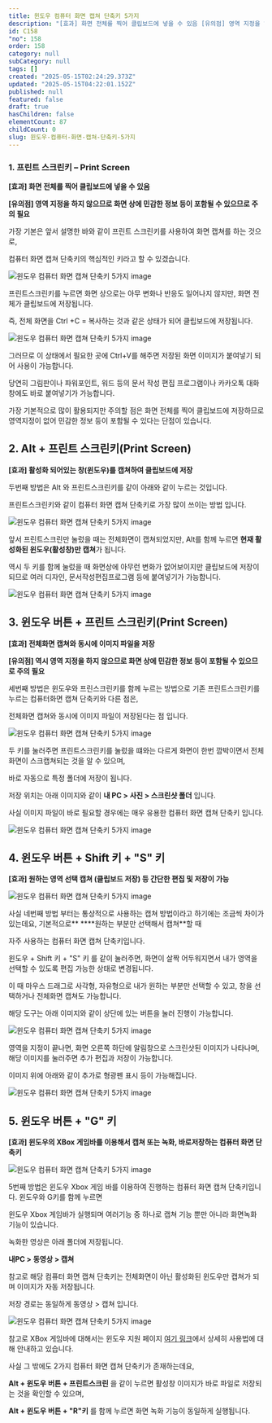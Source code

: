 ```yaml
---
title: 윈도우 컴퓨터 화면 캡쳐 단축키 5가지
description: "[효과] 화면 전체를 찍어 클립보드에 넣을 수 있음 [유의점] 영역 지정을 하지 않으므로 화면 상에 민감한 정보 등이 포함될 수 있으므로 주의 필요 가장 기본은 앞서 설명한 바와 같이 프린트 스크린키를 사용하여 화면 캡쳐를 하는 것으로, 컴퓨터 화면 캡쳐 단축키의 핵심적인 키라고 ..."
id: C158
"no": 158
order: 158
category: null
subCategory: null
tags: []
created: "2025-05-15T02:24:29.373Z"
updated: "2025-05-15T04:22:01.152Z"
published: null
featured: false
draft: true
hasChildren: false
elementCount: 87
childCount: 0
slug: 윈도우-컴퓨터-화면-캡쳐-단축키-5가지
---
```


### 1. 프린트 스크린키 – Print Screen



**[효과] 화면 전체를 찍어 클립보드에 넣을 수 있음**

**[유의점] 영역 지정을 하지 않으므로 화면 상에 민감한 정보 등이 포함될 수 있으므로 주의 필요**



가장 기본은 앞서 설명한 바와 같이 프린트 스크린키를 사용하여 화면 캡쳐를 하는 것으로,

컴퓨터 화면 캡쳐 단축키의 핵심적인 키라고 할 수 있겠습니다.

![윈도우 컴퓨터 화면 캡쳐 단축키 5가지 image](https://image.lemoncloud.io/f312ffce-a06e-4afd-8183-5fcc28cd7fc1)

프린트스크린키를 누르면 화면 상으로는 아무 변화나 반응도 일어나지 않지만, 화면 전체가 클립보드에 저장됩니다. 

즉, 전체 화면을 Ctrl +C = 복사하는 것과 같은 상태가 되어 클립보드에 저장됩니다. 

![윈도우 컴퓨터 화면 캡쳐 단축키 5가지 image](https://image.lemoncloud.io/d6d503dd-5268-4208-9dd3-6481a2eef728)

그러므로 이 상태에서 필요한 곳에 Ctrl+V를 해주면 저장된 화면 이미지가 붙여넣기 되어 사용이 가능합니다.

당연히 그림판이나 파워포인트, 워드 등의 문서 작성 편집 프로그램이나 카카오톡 대화창에도 바로 붙여넣기가 가능합니다.

가장 기본적으로 많이 활용되지만 주의할 점은 화면 전체를 찍어 클립보드에 저장하므로 영역지정이 없어 민감한 정보 등이 포함될 수 있다는 단점이 있습니다.



## 2. Alt + 프린트 스크린키(Print Screen)



**[효과] 활성화 되어있는 창(윈도우)를 캡쳐하여 클립보드에 저장**



두번째 방법은 Alt 와 프린트스크린키를 같이 아래와 같이 누르는 것입니다. 

프린트스크린키와 같이 컴퓨터 화면 캡쳐 단축키로 가장 많이 쓰이는 방법 입니다.

![윈도우 컴퓨터 화면 캡쳐 단축키 5가지 image](https://image.lemoncloud.io/739842f6-b0e4-44c4-a735-d761170d615c)

앞서 프린트스크린만 눌렀을 때는 전체화면이 캡쳐되었지만, Alt를 함께 누르면 **현재 활성화된 윈도우(활성창)만 캡쳐**가 됩니다. 

역시 두 키를 함께 눌렀을 때 화면상에 아무런 변화가 없어보이지만 클립보드에 저장이 되므로 여러 디자인, 문서작성편집프로그램 등에 붙여넣기가 가능합니다. 

![윈도우 컴퓨터 화면 캡쳐 단축키 5가지 image](https://image.lemoncloud.io/f8ac4961-1016-43b2-ab83-5caa1130cfc1)



## 3. 윈도우 버튼 + 프린트 스크린키(Print Screen)



**[효과] 전체화면 캡쳐와 동시에 이미지 파일을 저장**

**[유의점] 역시 영역 지정을 하지 않으므로 화면 상에 민감한 정보 등이 포함될 수 있으므로 주의 필요**



세번째 방법은 윈도우와 프린스크린키를 함께 누르는 방법으로 기존 프린트스크린키를 누르는 컴퓨터화면 캡쳐 단축키와 다른 점은, 

전체화면 캡쳐와 동시에 이미지 파일이 저장된다는 점 입니다.

![윈도우 컴퓨터 화면 캡쳐 단축키 5가지 image](https://image.lemoncloud.io/bb30b415-a21e-4e9d-a21b-ef35832bca24)



두 키를 눌러주면 프린트스크린키를 눌렀을 떄와는 다르게 화면이 한번 깜박이면서 전체 화면이 스크캡쳐되는 것을 알 수 있으며, 

바로 자동으로 특정 폴더에 저장이 됩니다.

저장 위치는 아래 이미지와 같이 **내 PC > 사진 > 스크린샷 폴더** 입니다.

사실 이미지 파일이 바로 필요할 경우에는 매우 유용한 컴퓨터 화면 캡쳐 단축키 입니다.

![윈도우 컴퓨터 화면 캡쳐 단축키 5가지 image](https://image.lemoncloud.io/72c84f34-f78a-49cc-a1ca-2e154fe9d952)



## 4. 윈도우 버튼 + Shift 키 + "S" 키



**[효과] 원하는 영역 선택 캡쳐 (클립보드 저장) 등 간단한 편집 및 저장이 가능**

![윈도우 컴퓨터 화면 캡쳐 단축키 5가지 image](https://image.lemoncloud.io/5be326e9-d881-44ff-86a6-5cce403c7a93)

사실 네번째 방법 부터는 통상적으로 사용하는 캡쳐 방법이라고 하기에는 조금씩 차이가 있는데요, 기본적으로** ****원하는 부분만 선택해서 캡쳐**할 때 

자주 사용하는 컴퓨터 화면 캡쳐 단축키입니다.

윈도우 + Shift 키 + "S" 키 를 같이 눌러주면, 화면이 살짝 어두워지면서 내가 영역을 선택할 수 있도록 편집 가능한 상태로 변경됩니다. 

이 때 마우스 드래그로 사각형, 자유형으로 내가 원하는 부분만 선택할 수 있고, 창을 선택하거나 전체화면 캡쳐도 가능합니다.

해당 도구는 아래 이미지와 같이 상단에 있는 버튼을 눌러 진행이 가능합니다.

![윈도우 컴퓨터 화면 캡쳐 단축키 5가지 image](https://image.lemoncloud.io/b0fb0cc7-2788-4dd3-a6b5-17e8ff25d569)

영역을 지정이 끝나면, 화면 오른쪽 하단에 알림창으로 스크린샷된 이미지가 나타나며, 해당 이미지를 눌러주면 추가 편집과 저장이 가능합니다. 

이미지 위에 아래와 같이 추가로 형광펜 표시 등이 가능해집니다.

![윈도우 컴퓨터 화면 캡쳐 단축키 5가지 image](https://image.lemoncloud.io/b894d258-e725-42c1-8186-4b49587c2c6e)



## 5. 윈도우 버튼 + "G" 키



**[효과] 윈도우의 XBox 게임바를 이용해서 캡쳐 또는 녹화, 바로저장하는 컴퓨터 화면 단축키**

![윈도우 컴퓨터 화면 캡쳐 단축키 5가지 image](https://image.lemoncloud.io/288d7ade-7726-46e4-bc7f-bec03ba1d0d0)

5번째 방법은 윈도우 Xbox 게임 바를 이용하여 진행하는 컴퓨터 화면 캡쳐 단축키입니다. 윈도우와 G키를 함께 누르면 

윈도우 Xbox 게임바가 실행되며 여러기능 중 하나로 캡쳐 기능 뿐만 아니라 화면녹화 기능이 있습니다.

녹화한 영상은 아래 폴더에 저장됩니다.

**내PC > 동영상 > 캡쳐**

참고로 해당 컴퓨터 화면 캡쳐 단축키는 전체화면이 아닌 활성화된 윈도우만 캡쳐가 되며 이미지가 자동 저장됩니다. 

저장 경로는 동일하게 동영상 > 캡쳐 입니다. 

![윈도우 컴퓨터 화면 캡쳐 단축키 5가지 image](https://image.lemoncloud.io/125d93a8-9675-4fe2-a220-47c1d9edfc06)

참고로 XBox 게임바에 대해서는 윈도우 지원 페이지 [여기 링크](https://support.xbox.com/ko-KR/help/games-apps/game-setup-and-play/get-to-know-game-bar-on-windows-10)에서 상세히 사용법에 대해 안내하고 있습니다.

사실 그 밖에도 2가지 컴퓨터 화면 캡쳐 단축키가 존재하는데요,

**Alt + 윈도우 버튼 + 프린트스크린** 을 같이 누르면 활성창 이미지가 바로 파일로 저장되는 것을 확인할 수 있으며,

**Alt + 윈도우 버튼 + "R"키** 를 함께 누르면 화면 녹화 기능이 동일하게 실행됩니다.
